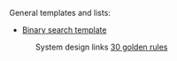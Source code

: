 <p>
General templates and lists:
<ul>
<li><a href="https://leetcode.com/discuss/general-discussion/786126/Python-Powerful-Ultimate-Binary-Search-Template.-Solved-many-problems">Binary search template</a></li>
<ul>
System design links
<a href="https://leetcode.com/discuss/interview-question/system-design/3616948/golden-rules-to-answer-in-a-system-design-interview">30 golden rules</a>